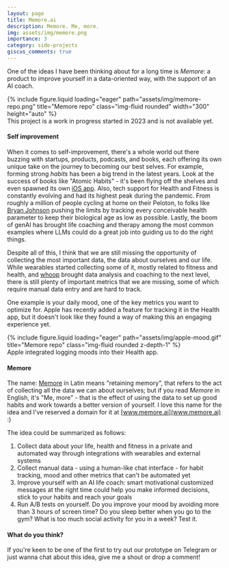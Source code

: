 ```yaml
---
layout: page
title: Memore.ai
description: Memore. Me, more.
img: assets/img/memore.png
importance: 3
category: side-projects
giscus_comments: true
---
```


One of the ideas I have been thinking about for a long time is _Memore_: a product to improve yourself in a data-oriented way, with the support of an AI coach.

<div class="row">
    <div class="col-sm d-flex justify-content-center">
        {% include figure.liquid loading="eager" path="assets/img/memore-repo.png" title="Memore repo" class="img-fluid rounded" width="300" height="auto" %}
    </div>
</div>
<div class="caption">
    This project is a work in progress started in 2023 and is not available yet.
</div>

#### Self improvement

When it comes to self-improvement, there's a whole world out there buzzing with startups, products, podcasts, and books, each offering its own unique take on the journey to becoming our best selves.
For example, forming strong *habits* has been a big trend in the latest years. Look at the success of books like "Atomic Habits" - it's been flying off the shelves and even spawned its own [iOS app](https://apps.apple.com/us/app/atoms-from-atomic-habits/id6474421906).
Also, tech support for Health and Fitness is constantly evolving and had its highest peak during the pandemic. From roughly a million of people cycling at home on their Peloton, to folks like [Bryan Johnson](https://en.wikipedia.org/wiki/Bryan_Johnson) pushing the limits by tracking every conceivable health parameter to keep their biological age as low as possible.
Lastly, the boom of genAI has brought life coaching and therapy among the most common examples where LLMs could do a great job into guiding us to do the right things.

Despite all of this, I think that we are still missing the opportunity of collecting the most important data, the data about ourselves and our life. While wearables started collecting some of it, mostly related to fitness and health, and [whoop](https://www.whoop.com/) brought data analysis and coaching to the next level, there is still plenty of important metrics that we are missing, some of which require manual data entry and are hard to track.

One example is your daily mood, one of the key metrics you want to optimize for. Apple has recently added a feature for tracking it in the Health app, but it doesn't look like they found a way of making this an engaging experience yet.

<div class="row">
    {% include figure.liquid loading="eager" path="assets/img/apple-mood.gif" title="Memore repo" class="img-fluid rounded z-depth-1" %}
</div>
<div class="caption">
    Apple integrated logging moods into their Health app.
</div>

#### Memore

The name: [Memore](https://en.wiktionary.org/wiki/memore) in Latin means "retaining memory", that refers to the act of collecting all the data we can about ourselves; but if you read *Memore* in English, it's "Me, more" - that is the effect of using the data to set up good habits and work towards a better version of yourself. I love this name for the idea and I've reserved a domain for it at [www.memore.ai](www.memore.ai) :)

The idea could be summarized as follows:

 1. Collect data about your life, health and fitness in a private and automated way through integrations with wearables and external systems
 2. Collect manual data - using a human-like chat interface - for habit tracking, mood and other metrics that can't be automated yet
 3. Improve yourself with an AI life coach: smart motivational customized messages at the right time could help you make informed decisions, stick to your habits and reach your goals
 4. Run A/B tests on yourself. Do you improve your mood by avoiding more than 3 hours of screen time? Do you sleep better when you go to the gym? What is too much social activity for you in a week? Test it.

#### What do you think?

If you're keen to be one of the first to try out our prototype on Telegram or just wanna chat about this idea, give me a shout or drop a comment!

[comment]: # (TODO: add screenshot of telegram chat, talk about chat as input)


 